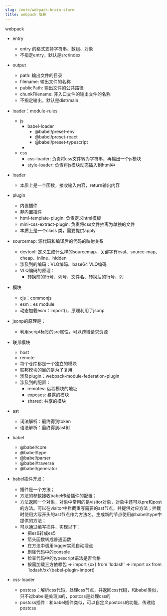 ```yaml
---
slug: /note/webpack-brain-storm
title: webpack 脑暴
---
```

webpack
- entry
  - entry 的格式支持字符串、数组、对象
  - 不指定entry，默认是src/index
- output
  - path: 输出文件的目录
  - filename: 输出文件的名称
  - publicPath: 输出文件的公共路径
  - chunkFilename: 非入口文件的输出文件的名称
  - 不指定输出，默认是dist/main

- loader：module-rules
  - js
    - babel-loader
      - @babel/preset-env
      - @babel/preset-react
      - @babel/preset-typescript
    - 
  - css
    - css-loader: 负责将css文件转为字符串，再输出一个js模块
    - style-loader: 负责将js模块动态插入到html中

- loader
	- 本质上是一个函数，接收输入内容，return输出内容

- plugin
	- 内置插件
	- 非内置插件
	- html-template-plugin: 负责定义html模板
	- mini-css-extract-plugin: 负责将css文件抽离为单独的文件
	- 本质上是一个class 类，需要提供apply

- sourcemap: 源代码和编译后的代码的映射关系
  - devtool: 定义生成什么样的sourcemap、关键字有eval、source-map、cheap、inline、hidden
  - 涉及到的编码：VLQ编码、base64 VLQ编码
  - VLQ编码的原理：
    - 转换前的行号、列号、文件名、转换后的行号、列

- 模块
  - cjs：commonjs
  - esm：es module
  - 动态加载esm：import()，原理利用了jsonp

- jsonp的原理是：
  - 利用script标签的src属性，可以跨域请求资源

- 联邦模块
  - host
  - remote
  - 每个仓库都是一个独立的模块
  - 联邦模块的目的是为了复用
  - 涉及plugin：webpack-module-federation-plugin
  - 涉及到的配置：
    - remotes: 远程模块的地址
    - exposes: 暴露的模块
    - shared: 共享的模块

- ast
	- 词法解析：最终得到token
	- 语法解析：最终得到ast树
- babel
	- @babel/core
	- @babel/type
	- @babel/parser
	- @babel/traverse
	- @babel/generator
- babel插件开发：
	- 插件是一个方法；
	- 方法的参数接收babel传给插件的配置；
	- 方法返回一个对象，对象中常用的是visitor对象，对象中还可以pre和post的方法。可以在visitor中拦截重写需要的ast节点，并提供对应方法；拦截时使用大写开头的ast节点作为方法名，生成新的节点使用@babel/type中提供的方法；
	- 可以通过编写插件，实现以下：
		- 把es6转成es5
		- 箭头函数转成普通函数
		- 在方法中调用logger实现自动埋点
		- 删除代码中的console
		- 检查代码中的typescript语法是否合格
		- 按需加载三方依赖包 => import \{xx\} from 'lodash' => import xx from 'lodash/xx'(babel-plugin-import)
- css-loader
	- postcss：解析css代码，处理css节点，并返回css代码，和babel类似，只不过babel是处理js的，postcss是处理css的
	- postcss插件：和babel插件类似，可以自定义postcss的功能，传递给postcss
